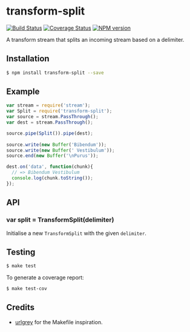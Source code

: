 # transform-split

[![Build Status](https://travis-ci.org/tanem/transform-split.png?branch=master)](https://travis-ci.org/tanem/transform-split)
[![Coverage Status](https://coveralls.io/repos/tanem/transform-split/badge.png?branch=master)](https://coveralls.io/r/tanem/transform-split?branch=master)
[![NPM version](https://badge.fury.io/js/transform-split.svg)](http://badge.fury.io/js/transform-split)

A transform stream that splits an incoming stream based on a delimiter.


## Installation

```sh
$ npm install transform-split --save
```


## Example

```js
var stream = require('stream');
var Split = require('transform-split');
var source = stream.PassThrough();
var dest = stream.PassThrough();

source.pipe(Split()).pipe(dest);
    
source.write(new Buffer('Bibendum'));
source.write(new Buffer(' Vestibulum'));
source.end(new Buffer('\nPurus'));

dest.on('data', function(chunk){
  // => Bibendum Vestibulum
  console.log(chunk.toString());
});
```


## API

### var split = TransformSplit(delimiter)

Initialise a new `TransformSplit` with the given `delimiter`.


## Testing

```sh
$ make test
```

To generate a coverage report:

```sh
$ make test-cov
```


## Credits

 * [urlgrey](https://github.com/cainus/urlgrey) for the Makefile inspiration.
